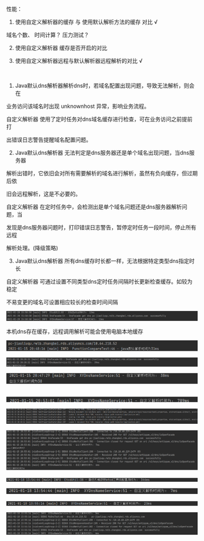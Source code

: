 性能：

1.    使用自定义解析器的缓存 与 使用默认解析方法的缓存 对比    √

   域名个数、      时间计算？ 压力测试？

2.    使用自定义解析器 缓存是否开启的对比     

3.    使用自定义解析器远程与默认解析器远程解析的对比   √

   

​    







1. Java默认dns解析器解析dns时，若域名配置出现问题，导致无法解析，则会在

业务访问该域名时出现 unknownhost 异常，影响业务流程。

自定义解析器  使用了定时任务对dns域名缓存进行检查，可在业务访问之前提前打

出错误日志警告提醒域名配置问题。

2. Java默认dns解析器 无法判定是dns服务器还是单个域名出现问题，当dns服务器

解析出错时，它依旧会对所有需要解析的域名进行解析，虽然有负向缓存，但过期后依

旧会远程解析，这是不必要的。

自定义解析器  在定时任务中，会检测出是单个域名问题还是dns服务器解析问题，当

发现是dns服务器问题时，打印错误日志警告，暂停定时任务一段时间，停止所有远程

解析处理。(降级策略)

3. Java默认dns解析器 所有dns缓存时长都一样，无法根据特定类型dns指定时长

自定义解析器 可通过设置不同类型dns定时任务间隔时长更新检查缓存。如较为稳定

不易变更的域名可设置相应较长的检查时间间隔







![image-20210120155916421](性能检测对比.assets/image-20210120155916421.png)



   



本机dns存在缓存，远程调用解析可能会使用电脑本地缓存





![image-20210115204841920](性能检测对比.assets/image-20210115204841920.png)



![image-20210115202846906](性能检测对比.assets/image-20210115202846906.png)

![image-20210115204741774](性能检测对比.assets/image-20210115204741774.png)



​	![image-20210115210614486](性能检测对比.assets/image-20210115210614486.png)

![image-20210115204903996](性能检测对比.assets/image-20210115204903996.png)



![image-20210115205343700](性能检测对比.assets/image-20210115205343700.png)











![image-20210118135722130](性能检测对比.assets/image-20210118135722130.png)

![image-20210118135743577](性能检测对比.assets/image-20210118135743577.png)

![image-20210118135800177](性能检测对比.assets/image-20210118135800177.png)



![image-20210118135825088](性能检测对比.assets/image-20210118135825088.png)
